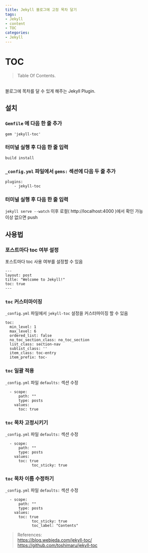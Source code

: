 ```yaml
---
title: Jekyll 블로그에 고정 목차 달기
tags:
- Jekyll
- content
- TOC
categories:
- Jekyll
---
```


# TOC
> Table Of Contents. 
<br/>
블로그에 목차를 달 수 있게 해주는 Jekyll Plugin.

## 설치
###  `Gemfile` 에 다음 한 줄 추가
`gem 'jekyll-toc'`
### 터미널 실행 후 다음 한 줄 입력
`build install` 
### `_config.yml` 파일에서 `gems:` 섹션에 다음 두 줄 추가
```
plugins:
    - jekyll-toc
```
### 터미널 실행 후 다음 한 줄 입력
`jekyll serve --watch` 
이후 로컬( http://localhost:4000 )에서 확인 가능  
이상 없으면 push
## 사용법
### 포스트마다 toc 여부 설정
포스트마다 toc 사용 여부를 설정할 수 있음
```
---
layout: post
title: "Welcome to Jekyll!"
toc: true
---
```
### `toc` 커스터마이징

`_config.yml` 파일에서 `jekyll-toc` 설정을 커스터마이징 할 수 있음
```
toc:
  min_level: 1
  max_level: 6
  ordered_list: false
  no_toc_section_class: no_toc_section
  list_class: section-nav
  sublist_class: ''
  item_class: toc-entry
  item_prefix: toc-
```
### `toc` 일괄 적용
`_config.yml` 파일  `defaults:` 섹션 수정
```
  - scope:
      path: ""
      type: posts
    values:
      toc: true
```
### `toc` 목차 고정시키기

`_config.yml` 파일  `defaults:` 섹션 수정
```
  - scope:
      path: ""
      type: posts
    values:
      toc: true
			toc_sticky: true
```
### `toc` 목차 이름 수정하기
`_config.yml` 파일  `defaults:` 섹션 수정
```
  - scope:
      path: ""
      type: posts
    values:
      toc: true
			toc_sticky: true
			toc_label: "Contents"
```
> References: <br/>
> https://blog.webjeda.com/jekyll-toc/
> https://github.com/toshimaru/jekyll-toc
